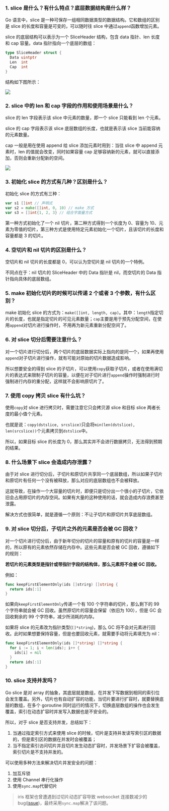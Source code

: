 ### 1. slice 是什么？有什么特点？底层数据结构是什么样？

Go 语言中，slice 是一种可保存一组相同数据类型的数据结构。它和数组的区别是 slice 的长度和容量是可变的，可以随时往 slice 中通过`append`函数增加元素。

slice 的底层结构可以表示为一个 SliceHeader 结构，包含 data 指针、len 长度和 cap 容量。data 指针指向一个底层的数组：

```go
type SliceHeader struct {
  Data uintptr
  Len  int
  Cap  int
}
```

结构如下图所示：

![](https://cnd.qiniu.lin07ux.cn/markdown/1678014646)

### 2. slice 中的 len 和 cap 字段的作用和使用场景是什么？

slice 的 len 字段表示该 slice 中元素的数量，即一个 slice 只能看到 len 个元素。

slice 的 cap 字段表示该 slice 底层数组的长度，也就是表示该 slice 当前能容纳的元素数量。

cap 一般是用在使用 append 给 slice 添加元素时用到：当往 slice 中 append 元素时，len 的值就会改变，同时如果容量 cap 足够容纳新的元素，就可以直接添加，否则会重新分配新的空间。

![](https://cnd.qiniu.lin07ux.cn/markdown/1678015993)

### 3. 初始化 slice 的方式有几种？区别是什么？

初始化 slice 的方式有三种：

```go
var s1 []int // 声明式
var s2 = make([]int, 0, 10) // make 方式
var s3 = []int{1, 2, 3} // 组合字面量方式
```

第一种方式初始化了一个 nil 切片，第二种方式得到一个长度为 0、容量为 10、元素为零值的切片，第三种方式是使用特定元素初始化一个切片，且该切片的长度和容量都是 3 的切片。

### 4. 空切片和 nil 切片的区别是什么？

空切片和 nil 切片的长度都是 0，可以认为空切片是 nil 切片的一个特例。

不同点在于：nil 切片的 SliceHeader 中的 Data 指针是 nil，而空切片的 Data 指针指向具体的底层数组。

### 5. make 初始化切片的时候可以传递 2 个或者 3 个参数，有什么区别？

make 初始化 slice 的方式为：`make([]int, length, cap)`。其中：`length`指定切片的长度，也就是指定切片的可见元素数量；`cap`主要是用于预先分配空间，在使用`append`对切片进行操作时，不用再为新元素重新分配空间了。

### 6. 对 slice 切分后需要注意什么？

对一个切片进行切分后，两个切片的底层数据实际上指向的是同一个，如果再使用`append`对子切片进行操作，就有可能对原始的切片数据造成影响。

所以想要安全的得到 slice 的子切片，可以使用`copy`获取子切片，或者在使用满切片的表达式来限制子切片的容量，以便在对子切片进行`append`操作时强制进行时强制进行内存的重分配，这样就不会影响原切片了。

### 7. 使用 copy 拷贝 slice 有什么坑？

使用`copy`对 slice 进行拷贝时，需要注意它只会拷贝源 slice 和目标 slice 两者长度的最小值个元素。

也就是说：`copy(dstslice, srcslice)`只会将`min(len(dstslice), len(srcslice))`个元素拷贝到`dstslice`中。

所以，如果目标 slice 的长度为 0，那么其实并不会进行数据拷贝，无法得到预期的结果。

### 8. 什么场景下 slice 会造成内存泄露？

由于对 slice 进行切分后，子切片和原切片共享同一个底层数组，所以如果子切片和原切片有任何一个没有被释放，那么对应的底层数组也不会被释放。

这就导致，在操作一个大容量的切片时，即便只是切分出一个很小的子切片，它依旧会占用原切片的内存空间。如果有大量的这种使用的话，就会造成内存浪费甚至泄露。

解决方式也很简单，就是遵循一个原则：不让子切片和原切片共享底层数组。

### 9. 对 slice 切分后，子切片之外的元素是否会被 GC 回收？

对一个切片进行切分后，由于新年切分的切片的容量和原有的切片的容量是一样的，所以原有的元素依然存储在内存中。这些元素是否会被 GC 回收，遵循如下的规则：

**若切片的元素类型是指针或带指针字段的结构体，那么元素将不会被 GC 回收。**

例如：

```go
func keepFirstElementOnly(ids []strirg) []string {
  return ids[:1]
}
```

如果向`keepFirstElementOnly`传递一个有 100 个字符串的切片，那么剩下的 99 个字符串就会被 GC 回收。虽然原切片的容量会保留（依旧为 100），但是 GC 会回收剩余的 99 个字符串，减少所消耗的内存。

如果将 slice 的元素改为指针类型(`[]*string`)，那么 GC 将不会对元素进行回收。此时如果想要保持容量，但是也要回收元素，就需要手动将元素填充为 nil：

```go
func keepFirstElementOnly(ids []*string) []*string {
  for i := 1; i < len(ids); i++ {
    ids[i] = nil
  }
  return ids[:1]
}
```

### 10. slice 支持并发吗？

Go slice 是对 array 的抽象，其底层就是数组，在并发下写数据到相同的索引位会发生覆盖。另外，切片也有自动扩容的功能，当切片要进行扩容时，就要替换底层的数组，在多个 goroutine 同时运行的情况下，切换底层数组的操作也会发生覆盖，索引在动态扩容时并发写入数据也是不安全的。

所以，对于 slice 是否支持并发，总结如下：

1. 当通过指定索引方式来使用 slice 的时候，切片是支持并发读写索引区的数据的，但是索引区的数据在并发时会被覆盖；
2. 当不指定索引访问切片并且切片发生动态扩容时，并发场景下扩容会被覆盖，索引切片是不支持并发的。

可以使用多种方法来解决切片并发安全的问题：

1. 加互斥锁
2. 使用 Channel 串行化操作
3. 使用`sync.map`代替切片

> iris 框架也曾遭遇到过切片动态扩容导致 websocket 连接数减少的 bug([issue](https://github.com/kataras/iris/pull/1023#event-1777396646))，最终采用`sync.map`解决了该问题。


